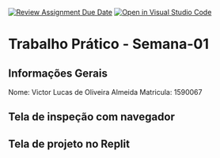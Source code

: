 [![Review Assignment Due Date](https://classroom.github.com/assets/deadline-readme-button-22041afd0340ce965d47ae6ef1cefeee28c7c493a6346c4f15d667ab976d596c.svg)](https://classroom.github.com/a/Ue6hVgM5)
[![Open in Visual Studio Code](https://classroom.github.com/assets/open-in-vscode-2e0aaae1b6195c2367325f4f02e2d04e9abb55f0b24a779b69b11b9e10269abc.svg)](https://classroom.github.com/online_ide?assignment_repo_id=18265531&assignment_repo_type=AssignmentRepo)
# Trabalho Prático - Semana-01

## Informações Gerais
Nome: Victor Lucas de Oliveira Almeida
Matricula: 1590067

## Tela de inspeção com navegador


## Tela de projeto no Replit

